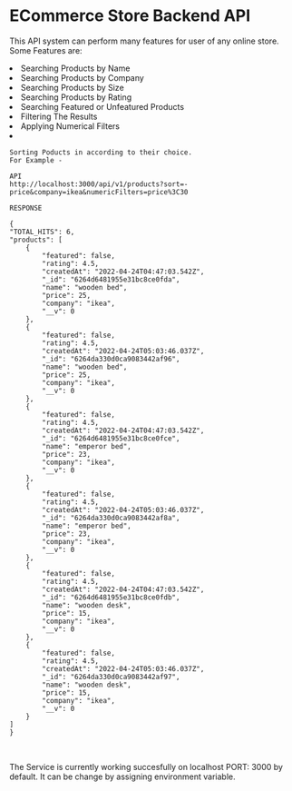 # ECommerce Store Backend API

This API system can perform many features for user of any online store.
Some Features are:
<li>  Searching Products by Name </li>
<li>  Searching Products by Company </li>
<li>  Searching Products by Size  </li>
<li>  Searching Products by Rating </li>
<li>  Searching Featured or Unfeatured Products
<li>  Filtering The Results
<li>  Applying Numerical Filters 
    <li>

    Sorting Poducts in according to their choice.
    For Example -

    API
    http://localhost:3000/api/v1/products?sort=-price&company=ikea&numericFilters=price%3C30

    RESPONSE

    {
    "TOTAL_HITS": 6,
    "products": [
        {
            "featured": false,
            "rating": 4.5,
            "createdAt": "2022-04-24T04:47:03.542Z",
            "_id": "6264d6481955e31bc8ce0fda",
            "name": "wooden bed",
            "price": 25,
            "company": "ikea",
            "__v": 0
        },
        {
            "featured": false,
            "rating": 4.5,
            "createdAt": "2022-04-24T05:03:46.037Z",
            "_id": "6264da330d0ca9083442af96",
            "name": "wooden bed",
            "price": 25,
            "company": "ikea",
            "__v": 0
        },
        {
            "featured": false,
            "rating": 4.5,
            "createdAt": "2022-04-24T04:47:03.542Z",
            "_id": "6264d6481955e31bc8ce0fce",
            "name": "emperor bed",
            "price": 23,
            "company": "ikea",
            "__v": 0
        },
        {
            "featured": false,
            "rating": 4.5,
            "createdAt": "2022-04-24T05:03:46.037Z",
            "_id": "6264da330d0ca9083442af8a",
            "name": "emperor bed",
            "price": 23,
            "company": "ikea",
            "__v": 0
        },
        {
            "featured": false,
            "rating": 4.5,
            "createdAt": "2022-04-24T04:47:03.542Z",
            "_id": "6264d6481955e31bc8ce0fdb",
            "name": "wooden desk",
            "price": 15,
            "company": "ikea",
            "__v": 0
        },
        {
            "featured": false,
            "rating": 4.5,
            "createdAt": "2022-04-24T05:03:46.037Z",
            "_id": "6264da330d0ca9083442af97",
            "name": "wooden desk",
            "price": 15,
            "company": "ikea",
            "__v": 0
        }
    ]
    }

</li>    


<br>

 The Service is currently working succesfully on localhost PORT: 3000 by default. It can be change by assigning environment variable.




      
       




     
